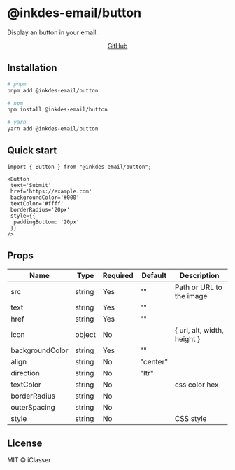 # @inkdes-email/button
Display an button in your email.
<br />


<div style='text-align:center'>
  <a href='https://github.com/iClasser/inkdes-email-comps'>GitHub<a>
  </hr>
</div>

## Installation

```bash
# pnpm
pnpm add @inkdes-email/button

# npm
npm install @inkdes-email/button

# yarn
yarn add @inkdes-email/button
```

## Quick start

```tsx
import { Button } from "@inkdes-email/button";

<Button
 text='Submit'
 href='https://example.com'
 backgroundColor='#000'
 textColor='#ffff'
 borderRadius='20px'
 style={{
  paddingBottom: '20px'
 }}
/>
```

## Props

| Name         | Type                 | Required | Default | Description                                        |
| ------------ | -------------------- | -------- | ------- | -------------------------------------------------- |
| src          | string               | Yes      | ""      | Path or URL to the image                           |
| text          | string               | Yes       | ""      |                |
| href          | string               | Yes       | ""      |                |
| icon          | object               | No       |       |   { url, alt, width, height }             |
| backgroundColor          | string               | Yes       | ""      |                |
| align          | string               | No       | "center"      |                |
| direction          | string               | No       | "ltr"      |                |
| textColor          | string               | No       |       |   css color hex             |
| borderRadius          | string               | No       |       |              |
| outerSpacing          | string               | No       |       |              |
| style          | string               | No       |       |  CSS style            |


## License

MIT © iClasser


